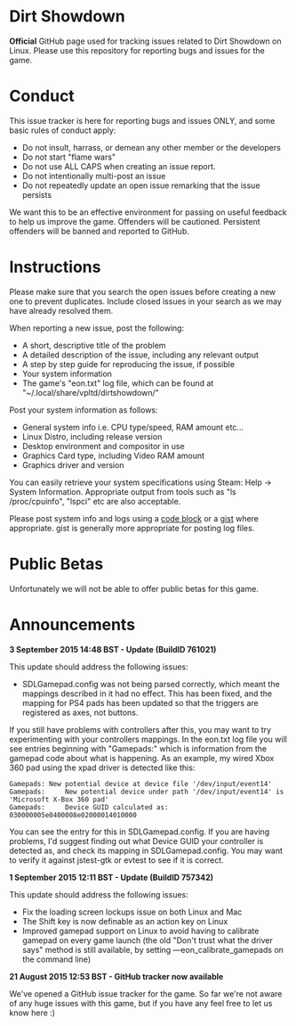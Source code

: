 # Dirt Showdown

**Official** GitHub page used for tracking issues related to Dirt Showdown on Linux.
Please use this repository for reporting bugs and issues for the game.

# Conduct

This issue tracker is here for reporting bugs and issues ONLY, and some basic rules of conduct apply:

* Do not insult, harrass, or demean any other member or the developers
* Do not start "flame wars"
* Do not use ALL CAPS when creating an issue report.
* Do not intentionally multi-post an issue
* Do not repeatedly update an open issue remarking that the issue persists

We want this to be an effective environment for passing on useful feedback to help us improve the game.
Offenders will be cautioned. Persistent offenders will be banned and reported to GitHub.

# Instructions

Please make sure that you search the open issues before creating a new one to prevent duplicates. Include closed issues in your search as we may have already resolved them.

When reporting a new issue, post the following:

  * A short, descriptive title of the problem
  * A detailed description of the issue, including any relevant output
  * A step by step guide for reproducing the issue, if possible
  * Your system information
  * The game's "eon.txt" log file, which can be found at "~/.local/share/vpltd/dirtshowdown/"

Post your system information as follows:

  * General system info i.e. CPU type/speed, RAM amount etc...
  * Linux Distro, including release version
  * Desktop environment and compositor in use
  * Graphics Card type, including Video RAM amount
  * Graphics driver and version

You can easily retrieve your system specifications using Steam: Help -> System Information. Appropriate output from tools such as "ls /proc/cpuinfo", "lspci" etc are also acceptable.

Please post system info and logs using a [code block](https://guides.github.com/features/mastering-markdown/) or a [gist](https://gist.github.com) where appropriate. gist is generally more appropriate for posting log files.

# Public Betas

Unfortunately we will not be able to offer public betas for this game.

# Announcements

**3 September 2015 14:48 BST - Update (BuildID 761021)**

This update should address the following issues:
* SDLGamepad.config was not being parsed correctly, which meant the mappings described in it had no effect. This has been fixed, and the mapping for PS4 pads has been updated so that the triggers are registered as axes, not buttons.

If you still have problems with controllers after this, you may want to try experimenting with your controllers mappings. In the eon.txt log file you will see entries beginning with "Gamepads:" which is information from the gamepad code about what is happening. As an example, my wired Xbox 360 pad using the xpad driver is detected like this:

```
Gamepads: New potential device at device file '/dev/input/event14'
Gamepads:     New potential device under path '/dev/input/event14' is 'Microsoft X-Box 360 pad'
Gamepads:     Device GUID calculated as: 030000005e0400008e02000014010000
```

You can see the entry for this in SDLGamepad.config. If you are having problems, I'd suggest finding out what Device GUID your controller is detected as, and check its mapping in SDLGamepad.config. You may want to verify it against jstest-gtk or evtest to see if it is correct.

**1 September 2015 12:11 BST - Update (BuildID 757342)**

This update should address the following issues:
* Fix the loading screen lockups issue on both Linux and Mac
* The Shift key is now definable as an action key on Linux
* Improved gamepad support on Linux to avoid having to calibrate gamepad on every game launch (the old "Don't trust what the driver says" method is still available, by setting —eon_calibrate_gamepads on the command line)

**21 August 2015 12:53 BST - GitHub tracker now available**

We've opened a GitHub issue tracker for the game. So far we're not aware of any huge issues with this game, but if you have any feel free to let us know here :)
